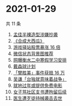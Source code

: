 # 2021-01-29

共 11 条

<!-- BEGIN -->
<!-- 最后更新时间 Fri Jan 29 2021 04:25:03 GMT+0800 (CST) -->
1. [孟佳半裸造型涉嫌抄袭](https://www.zhihu.com/search?q=孟佳)
1. [《合成大西瓜》](https://www.zhihu.com/search?q=合成大西瓜)
1. [游戏驿站股票暴涨 16 倍](https://www.zhihu.com/search?q=游戏驿站)
1. [微信状态背景图推荐](https://www.zhihu.com/search?q=微信状态背景图)
1. [网曝衡水二中寒假学习安排](https://www.zhihu.com/search?q=衡水二中)
1. [戴森球计划](https://www.zhihu.com/search?q=戴森球计划)
1. [「樊胜美」事件获赔 16 万](https://www.zhihu.com/search?q=现实版樊胜美)
1. [吴谦「台独就意味着战争」](https://www.zhihu.com/search?q=台独)
1. [就地过年或提供免费电影](https://www.zhihu.com/search?q=就地过年)
1. [女子骂社区支书遭拘留后续](https://www.zhihu.com/search?q=草包支书)
1. [医生遭歹徒持械袭击去世](https://www.zhihu.com/search?q=江西伤医事件)
<!-- END -->
